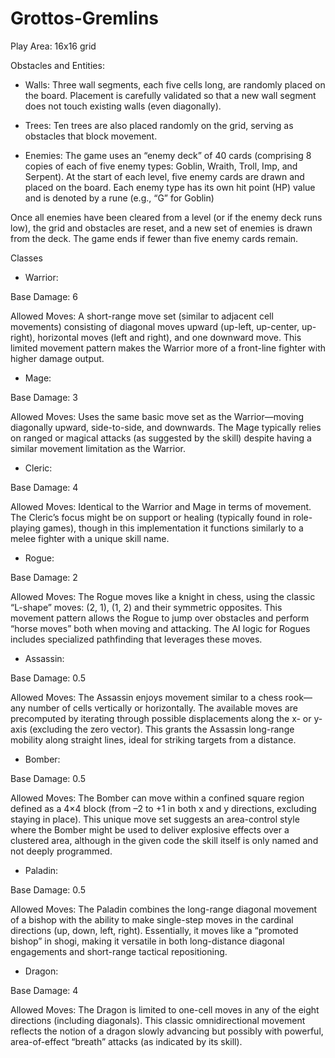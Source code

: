 # Grottos-Gremlins

Play Area: 16x16 grid

Obstacles and Entities:

- Walls: Three wall segments, each five cells long, are randomly placed on the board. Placement is carefully validated so that a new wall segment does not touch existing walls (even diagonally).

- Trees: Ten trees are also placed randomly on the grid, serving as obstacles that block movement.

- Enemies: The game uses an “enemy deck” of 40 cards (comprising 8 copies of each of five enemy types: Goblin, Wraith, Troll, Imp, and Serpent). At the start of each level, five enemy cards are drawn and placed on the board. Each enemy type has its own hit point (HP) value and is denoted by a rune (e.g., “G” for Goblin)

Once all enemies have been cleared from a level (or if the enemy deck runs low), the grid and obstacles are reset, and a new set of enemies is drawn from the deck. The game ends if fewer than five enemy cards remain.

Classes

- Warrior:

Base Damage: 6

Allowed Moves:
A short-range move set (similar to adjacent cell movements) consisting of diagonal moves upward (up-left, up-center, up-right), horizontal moves (left and right), and one downward move. This limited movement pattern makes the Warrior more of a front-line fighter with higher damage output.

- Mage:

Base Damage: 3

Allowed Moves:
Uses the same basic move set as the Warrior—moving diagonally upward, side-to-side, and downwards. The Mage typically relies on ranged or magical attacks (as suggested by the skill) despite having a similar movement limitation as the Warrior.

- Cleric:

Base Damage: 4

Allowed Moves:
Identical to the Warrior and Mage in terms of movement. The Cleric’s focus might be on support or healing (typically found in role-playing games), though in this implementation it functions similarly to a melee fighter with a unique skill name.

- Rogue:

Base Damage: 2

Allowed Moves:
The Rogue moves like a knight in chess, using the classic “L-shape” moves: (2, 1), (1, 2) and their symmetric opposites. This movement pattern allows the Rogue to jump over obstacles and perform “horse moves” both when moving and attacking. The AI logic for Rogues includes specialized pathfinding that leverages these moves.

- Assassin:

Base Damage: 0.5

Allowed Moves:
The Assassin enjoys movement similar to a chess rook—any number of cells vertically or horizontally. The available moves are precomputed by iterating through possible displacements along the x- or y-axis (excluding the zero vector). This grants the Assassin long-range mobility along straight lines, ideal for striking targets from a distance.

- Bomber:

Base Damage: 0.5

Allowed Moves:
The Bomber can move within a confined square region defined as a 4×4 block (from –2 to +1 in both x and y directions, excluding staying in place). This unique move set suggests an area-control style where the Bomber might be used to deliver explosive effects over a clustered area, although in the given code the skill itself is only named and not deeply programmed.

- Paladin:

Base Damage: 0.5

Allowed Moves:
The Paladin combines the long-range diagonal movement of a bishop with the ability to make single-step moves in the cardinal directions (up, down, left, right). Essentially, it moves like a “promoted bishop” in shogi, making it versatile in both long-distance diagonal engagements and short-range tactical repositioning.

- Dragon:

Base Damage: 4

Allowed Moves:
The Dragon is limited to one-cell moves in any of the eight directions (including diagonals). This classic omnidirectional movement reflects the notion of a dragon slowly advancing but possibly with powerful, area-of-effect “breath” attacks (as indicated by its skill).


